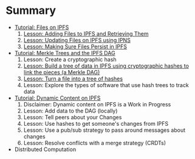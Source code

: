 # Summary

* [Tutorial: Files on IPFS](files-on-ipfs/README.md)
  1. [Lesson: Adding Files to IPFS and Retrieving Them](/files-on-ipfs/1-add-and-retrieve-files/README.md)
  2. [Lesson: Updating Files on IPFS using IPNS](/files-on-ipfs/2-update-files/README.md)
  3. [Lesson: Making Sure Files Persist in IPFS](/files-on-ipfs/3-pin-files/README.md)
* [Tutorial: Merkle Trees and the IPFS DAG](ipfs-dag/README.md)
  1. Lesson: Create a cryptographic hash
  2. [Lesson: Build a tree of data in IPFS using cryptographic hashes to link the pieces (a Merkle DAG)](/ipfs-dag/blocks-from-scratch/README.md)
  3. [Lesson: Turn a file into a tree of hashes](/ipfs-dag/files-as-dags/README.md)
  4. Lesson: Explore the types of software that use hash trees to track data
* [Tutorial: Dynamic Content on IPFS](/dynamic-content/README.md)
  1. Disclaimer: Dynamic content on IPFS is a Work in Progress
  2. Lesson: Add data to the DAG (locally)
  3. Lesson: Tell peers about your Changes
  4. Lesson: Use hashes to get someone's changes from IPFS
  5. Lesson: Use a pub/sub strategy to pass around messages about changes
  6. Lesson: Resolve conflicts with a merge strategy (CRDTs)
* Distributed Computation
